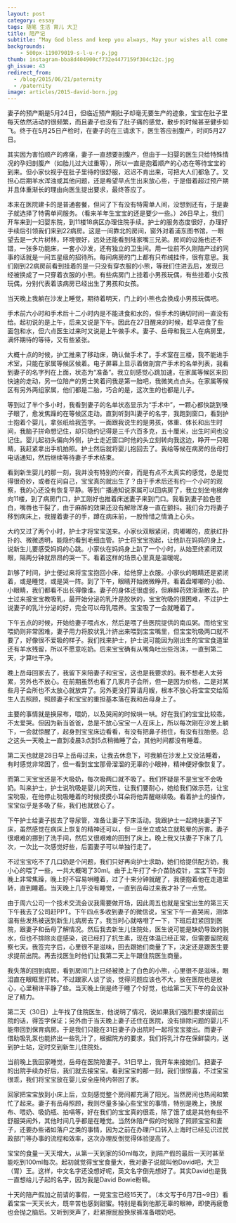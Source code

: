 ```yaml
---
layout: post
category: essay
tags: 随笔 生活 育儿 大卫
title: 陪产记
subtitle: “May God bless and keep you always, May your wishes all come true” —— Bob Dylan, Forever Young
backgrounds:
    - 500px-119079019-s-l-u-r-p.jpg
thumb: instagram-bba8d404900cf732e4477159f304c12c.jpg
gh_issue: 43
redirect_from:
  - /blog/2015/06/21/paternity
  - /paternity
image: articles/2015-david-born.jpg
---
```


妻子的预产期是5月24日，但临近预产期肚子却毫无要生产的迹象，宝宝在肚子里每天依然活动的很频繁，而且妻子也没有了肚子痛的感觉，散步的时候甚至健步如飞。终于在5月25日产检时，在妻子的在三请求下，医生答应剖腹产，时间5月27日。

其实因为害怕顺产的疼痛，妻子一直想要剖腹产，但由于一妇婴的医生只给特殊情况的孕妇剖腹产（如胎儿过大过重等），所以一直是抱着顺产的心态在等待宝宝的到来。但小家伙视乎在肚子里待的很舒服，迟迟不肯出来，可把大人们都急了。又担心后期羊水浑浊或其他问题，还是希望早点生出来放心些，于是借着超过预产期并且体重渐长的理由向医生提出要求，最终答应了。

本来在医院建卡的是普通套餐，但问了下有没有特需单人间，没想到还有，于是妻子就选择了特需单间服务。（看来羊年生宝宝的还是要少一些。）26日早上，我们开车来到一妇婴东院，到11楼18病区办理住院手续。护士的服务态度很好，办理好手续后引领我们来到22病房。这是一间靠北的房间，窗外对着浦东图书馆，一眼望去是一大片树林，环境很好，远处还能看到陆家嘴三兄弟。房间的设施也还不错，一张多功能床，一套小沙发，还有独立的卫生间。用一位前不久刚陪产过的同事的话就是一间五星级的招待所。每间病房的门上都有只布绒挂件，很有意思。我们刚到22病房前看到挂着的是一只没有穿衣服的小熊，等我们住进去后，发现已经被换成了一只穿着衣服的小熊。有些病房门上挂着小男孩玩偶，有些挂着小女孩玩偶，分别代表着该病房已经出生了男孩和女孩。

当天晚上我躺在沙发上睡觉，期待着明天，门上的小熊也会换成小男孩玩偶吧。

手术前六小时和手术后十二小时内是不能进食和水的，但手术的确切时间一直没有给。起初说的是上午，后来又说是下午。因此在27日醒来的时候，趁早进食了些面包和水，但六点医生过来时又说是上午做手术。妻子、岳母和我三人在病房里，满怀期待的等待，又有些紧张。

大概十点的时候，护工推来了移动床，确认做手术了。手术室在三楼，我不能进手术室，只能在家属等候区候着。电子屏幕上显示着做剖宫产手术的名单列表，我看到妻子的名字列在上面，状态为“准备”。我立刻感觉心跳加速，在家属等候区来回快速的走动，另一位陪产的男士笑着问我是第一胎吧，我微笑点点头。在家属等候区有另外两组家属，他们都是二胎，巧合的是，这次生的也都是儿子。

等到过了半个多小时，我看到妻子的名单状态显示为“手术中”，一颗心都快跳到嗓子眼了，愈发焦躁的在等候区走动。直到听到叫妻子的名字，我跑到窗口，看到护士抱着个婴儿，拿张纸给我签字。一面跟我说生的是男孩，体重、体长和出生时间，我脑子拼命想记住，却只隐约记得是三千六百多克，五十厘米，出生时间也没记住。婴儿起初头偏向外侧，护士走近窗口时他的头立刻转向我这边，睁开一只眼睛，我赶紧拿出手机拍照。护士然后就将婴儿抱回去了。我给等候在病房的岳母打电话通知，然后继续等待妻子手术结束。

看到新生婴儿的那一刻，我并没有特别的兴奋，而是有点不太真实的感觉，总是觉得很奇妙，或者在问自己，宝宝真的就出生了？由于手术后还有约一个小时的观察，我的心还没有恢复平静。等到广播通知说家属可以回病房了，我立刻坐电梯奔向11楼，到了病房门口，护工刚好也推着床送妻子来到门口。我看到妻子脸色苍白，嘴唇也干裂了，由于麻醉的效果还没有解除浑身一直在颤抖。我们合力将妻子移到病床上，我握着妻子的手，蹲在病床前，一股怜惜之情涌上心头。

大约又过了两个小时，护士才将宝宝送来。小家伙双眼紧闭，肉嘟嘟的，皮肤红扑扑的、微微透明，能隐约看到毛细血管。护士将宝宝抱起，让他趴在妈妈的身上，说新生儿要感受妈妈的心跳。小家伙在妈妈身上趴了一个小时，从始至终紧闭双眼，隔两分钟就昂昂的哭一下。看着这样的场景心里真是温暖呢。

趴够了时间，护士便过来将宝宝抱回小床，给他穿上衣服。小家伙的眼睛还是紧闭着，或是睡觉，或是哭一阵。到了下午，眼睛开始微微睁开。看着盘嘟嘟的小脸、小眼睛，我们都看不出长得像谁。妻子的身体还很虚弱，但麻醉药效渐渐散去。护士过来报宝宝教吸乳，最开始分泌的乳汁是胶状的，宝宝吮吸的很困难，不过护士说妻子的乳汁分泌的好，完全可以母乳喂养。宝宝吸了一会就睡着了。

下午五点的时候，开始给妻子喂点水，然后是喂了些医院提供的南瓜粥。而给宝宝喂奶则非常困难，妻子用力将胶状乳汁挤出来喂到宝宝嘴里，但宝宝吮吸两口就不要了，好像很不爱吸的样子。我们找来护士，护士说可能因为刚出生的宝宝食道里还有羊水残留，所以不愿意吃奶。后来宝宝确有从嘴角吐出些泡沫，一直到第二天，才算吐干净。

晚上岳母回家去了，我留下来陪妻子和宝宝，这也是我要求的。我不想老人太劳累，另外也不放心。在前期虽然也看了几家月子会所，但一是因为价格，二是对某些月子会所也不太放心就放弃了。另外更没打算请月嫂，根本不放心将宝宝交给陌生人去照顾，照顾妻子和宝宝的重担基本落在我和岳母身上了。

主要的事情就是换尿布，喂奶，以及哭闹的时候哄一哄。好在我们的宝宝比较乖，不太爱哭。但因为新当爸爸，总是不放心宝宝一人在床上，所以每次刚在沙发上躺下，一会就惊醒了，起身到宝宝床边看看，有没有把鼻子捂住，有没有拉胎便。总之这头一天晚上一直到凌晨3点到5点稍微睡了会，其他时间都没有睡着。

第二天也就是28日早上岳母过来，让我去休息下，可我躺在沙发上又没法睡着，有时感觉非常困了，但一看到宝宝那骨溜溜的无辜的小眼神，精神便好像恢复了。

而第二天宝宝还是不大吸奶，每次吸两口就不吸了。我们怀疑是不是宝宝不会吸奶。叫来护士，护士说吮吸是婴儿的天性，让我们要耐心，她给我们做示范，让宝宝吮吸，在他停止吮吸睡着的时候摸摸小耳朵将他弄醒继续吸。看着护士的操作，宝宝似乎是多吸了些，我们也就放心了。

下午护士给妻子拔去了导尿管，准备让妻子下床活动。我跟护士一起搀扶妻子下床，虽然感觉在病床上恢复的精神还可以，但一旦坐立或站立就眩晕的厉害。妻子很艰难的挪到了洗手间，然后又很艰难的回到了床上。晚上我又扶妻子下床了几次，一次比一次感觉好些，后面妻子可以单独行走了。

不过宝宝吃不了几口奶是个问题，我们只好再向护士求助，她们给提供配方奶，我小心的喂了一些，一共大概喝了30ml。由于上午打了卡介苗防疫针，宝宝下午到晚上非常焦躁，晚上好不容易哄睡着，过了十来分钟就醒了，我便抱着他在走道里转，直到睡着。当天晚上几乎没有睡觉，一直到岳母过来我才补了一点觉。

由于周六公司一个技术交流会议我需要做开场，因此周五也就是宝宝出生的第三天下午我去了公司赶PPT。下午四点多收到妻子的微信说，宝宝下午一直哭闹，测体温有些发热被送到新生儿病房去了。我当时心就咯噔了一下，下班后赶紧回到医院，跟妻子和岳母了解情况。然后我去新生儿住院处，医生说可能是缺奶导致的脱水，但也不排除炎症感染，说已经打了抗生素，现在体温已经正常，但需要留院观察七天。我签完字后，心里很不是滋味，回去跟她们商量了下，决定还是跟医生要求提前出院。再去找医生时他们让我第二天上午跟住院医生商量。

我失落的回到病房，看到房间门上已经被换上了白色的小熊，心里很不是滋味，眼泪直在眼眶里打转。不过跟家人谈了谈，觉得问题应该也不大，放在医院也是放心，心里稍许平静了些。当天晚上倒是终于睡了个好觉，也给第二天下午的会议补足了精力。

第二天（30日）上午找了住院医生，他说明了情况，说如果我们强烈要求提前出院的话，得签字保证；另外由于当天晚上妻子还住在医院，没有排除问题的婴儿不能带回到保育病房。于是我们只能在31日妻子办出院时一起将宝宝接出。而妻子借助吸乳泵也能挤出一些乳汁了，根据院方的要求，我们将乳汁存在保鲜袋内，送到护士站，定时交到新生儿住院处。

当前晚上我回家睡觉，岳母在医院陪妻子。31日早上，我开车来接她们。把妻子的出院手续办好后，我们就去接宝宝。看到宝宝的那一刻，我们很惊喜，不过宝宝很乖，我们将宝宝放在婴儿安全座椅内带回了家。

回家把宝宝放到小床上后，立刻感觉整个房间都充满了阳光。当然房间也热闹和繁忙了起来。妻子有岳母照顾，我则尽量多操心些宝宝的事情，特别是晚上，换尿布、喂奶、吸奶瓶、拍嗝等，好在我们的宝宝真的很乖，除了饿了或是其他有些不舒服哭闹外，其他时间几乎都是在睡觉。当然休陪产假的时候除了照顾宝宝和妻子，还要办些诸如落户之类的事情，因为之前在办理户口转入上海时已经见识过民政部门等办事的流程和效率，这次办理反倒觉得体验提高了。

宝宝的食量一天天增大，从第一天到家的50ml每次，到陪产假的最后一天时甚至能吃到100ml每次。起初就觉得宝宝食量大，我对妻子说就叫他David吧，大卫（胃）王。这样，中文名字还没想好呢，英文名字倒先想好了。其实David也是我一直想给儿子起的名字，因为我是David Bowie粉嘛。

十天的陪产假加之前请的事假，一晃宝宝已经15天了。（本文写于6月7日~9日）看着宝宝一天天长大，既辛苦也感到甜蜜。特别是看到他那无辜的眼神，即使再疲惫也会抛之脑后。又听到哭声了，赶紧擦屁股换尿裤准备喂奶吧。
